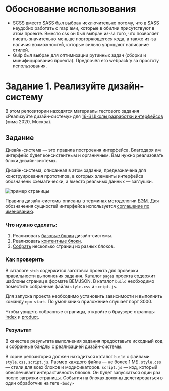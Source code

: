 # Обоснование использования
- SCSS вместо SASS был выбран исключительно потому, что в SASS неудобно работать с map'ами, которые в обилии присутствуют в этом проекте. Вместо css он был выбран из-за того, что позволяет писать значительно меньше повторяющегося кода, а также из-за наличия возможностей, которые сильно упрощают написание стилей.
- Gulp был выбран для оптимизации рутинных задач (сборки и минифицирования проекта). Предпочёл его webpack'у за простоту использования.

# Задание 1. Реализуйте дизайн-систему

В этом репозитории находятся материалы тестового задания «Реализуйте дизайн-систему» для [16-й Школы разработки интерфейсов](https://yandex.ru/promo/academy/shri) (зима 2020, Москва).

## Задание

Дизайн-система — это правила построения интерфейса. Благодаря им интерфейс будет консистентным и органичным. Вам нужно реализовать блоки дизайн-системы.

Дизайн-система, описанная в этом задании, предназначена для конструирования прототипов, в которых элементы интерфейса обозначены схематически, а вместо реальных данных — заглушки.

![пример страницы](page-example.png)

Правила дизайн-системы описаны в терминах методологии [БЭМ](https://ru.bem.info/methodology/key-concepts). Для обозначения сущностей интерфейса используется [соглашение по именованию](https://ru.bem.info/methodology/naming-convention).

### Что нужно сделать:

1. Реализовать [базовые блоки](BASE.md) дизайн-системы.
2. Реализовать [контентные блоки](CONTENT.md).
3. [Cобрать](PAGES.md) несколько страниц из разных блоков.

### Как проверить

В каталоге `stub` содержится заготовка проекта для проверки правильности выполнения задания.
Каталог `pages` проекта содержит шаблоны страниц в формате BEMJSON.
В каталог `build` необходимо поместить собранные файлы `style.css` и `script.js`.

Для запуска проекта необходимо установить зависимости и выполнить команду `npm start`. По умолчанию приложение слушает порт 3000.

Чтобы увидеть собранные страницы, откройте в браузере страницы [index](http://localhost:3000/index) и [product](http://localhost:3000/product).

### Результат

В качестве результата выполнения задания предоставьте исходный код и собранные бандлы с реализацией дизайн-системы.

В корне репозитория должен находиться каталог `build` с файлами `style.css`, `script.js`. Размер каждого файла — не более 1 МБ. `style.css` — стили для всех блоков и модификаторов. `script.js` — код, который обеспечивает интерактивность блоков. Он будет запускаться один раз после загрузки страницы. События на блоках должны делегироваться в один обработчик на теге `<body>`